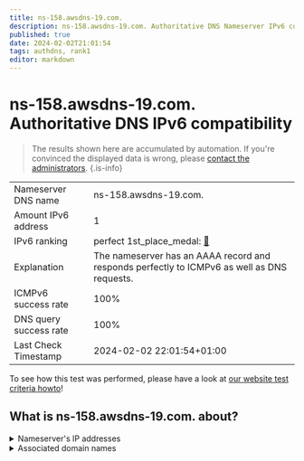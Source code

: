 ```yaml
---
title: ns-158.awsdns-19.com.
description: ns-158.awsdns-19.com. Authoritative DNS Nameserver IPv6 compatibility
published: true
date: 2024-02-02T21:01:54
tags: authdns, rank1
editor: markdown
---
```


# ns-158.awsdns-19.com. Authoritative DNS IPv6 compatibility

> The results shown here are accumulated by automation. If you're convinced the displayed data is wrong, please [contact the administrators](/howto/chat). 
{.is-info}




|   |   |
| - | - |
| Nameserver DNS name | ns-158.awsdns-19.com.
| Amount IPv6 address | 1
| IPv6 ranking | perfect 1st_place_medal: [🔗](/howto/ranking) |
| Explanation | The nameserver has an AAAA record and responds perfectly to ICMPv6 as well as DNS requests. |
| ICMPv6 success rate | 100%|
| DNS query success rate | 100% |
| Last Check Timestamp | 2024-02-02 22:01:54+01:00 |

To see how this test was performed, please have a look at [our website test criteria howto](/howto/testcriteria/authdns)!


## What is ns-158.awsdns-19.com. about?




<details>
<summary>Nameserver's IP addresses</summary>

2600:9000:5300:9e00::1

</details>



<details>
<summary>Associated domain names</summary>

onlyfans.com

</details>
